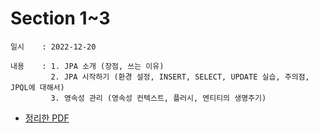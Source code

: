 # Section 1~3
    일시    : 2022-12-20
    
    내용    : 1. JPA 소개 (장점, 쓰는 이유)
             2. JPA 시작하기 (환경 설정, INSERT, SELECT, UPDATE 실습, 주의점, JPQL에 대해서)
             3. 영속성 관리 (영속성 컨텍스트, 플러시, 엔티티의 생명주기)
    
   
    
* [정리한 PDF]( https://github.com/seuhong98/Study/blob/main/%EC%9D%B8%ED%94%84%EB%9F%B0%20JPA/2022-12-20%20Section%201~3/Section%201~3.pdf )  

        
    

